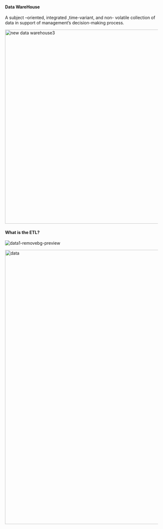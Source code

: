 ####  Data WareHouse
 A subject –oriented, integrated ,time-variant, and  non- volatile collection of data in support of management’s decision-making process.

 
<img width="637" alt="new data warehouse3" src="https://github.com/user-attachments/assets/7f751b99-6b08-40eb-88e5-fd38f1530400" />


####  What is the ETL?

![data1-removebg-preview](https://github.com/user-attachments/assets/8094cdde-9124-4ef9-ac91-8d778704edd1)

<img width="900" alt="data" src="https://github.com/user-attachments/assets/8e6250a2-9427-483e-a061-88b5b4984337" />
